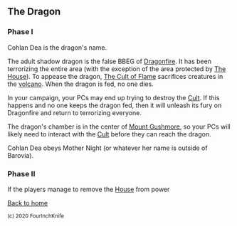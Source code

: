 ## The Dragon

### Phase I

Cohlan Dea is the dragon's name.

The adult shadow dragon is the false BBEG of [Dragonfire][home]. It has been terrorizing the entire area (with the exception of the area protected by [The House][house]). To appease the dragon, [The Cult of Flame][cult] sacrifices creatures in the [volcano][volcano]. When the dragon is fed, no one dies.

In your campaign, your PCs may end up trying to destroy the [Cult][cult]. If this happens and no one keeps the dragon fed, then it will unleash its fury on Dragonfire and return to terrorizing everyone.

The dragon's chamber is in the center of [Mount Gushmore][volcano], so your PCs will likely need to interact with the [Cult][cult] before they can reach the dragon.

Cohlan Dea obeys Mother Night (or whatever her name is outside of Barovia).

### Phase II

If the players manage to remove the [House][house] from power

[Back to home][home]

[volcano]: /Dragonfire/places/volcano/
[cult]: /Dragonfire/groups/cult/
[maze]: /Dragonfire/places/volcano/maze
[home]: /Dragonfire
[house]: /Dragonfire/groups/house-wizards/

<sup>(c) 2020 FourInchKnife</sup>
